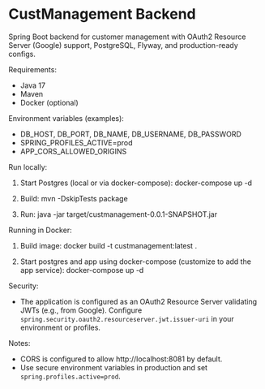 # CustManagement Backend

Spring Boot backend for customer management with OAuth2 Resource Server (Google) support, PostgreSQL, Flyway, and production-ready configs.

Requirements:
- Java 17
- Maven
- Docker (optional)

Environment variables (examples):

- DB_HOST, DB_PORT, DB_NAME, DB_USERNAME, DB_PASSWORD
- SPRING_PROFILES_ACTIVE=prod
- APP_CORS_ALLOWED_ORIGINS

Run locally:

1. Start Postgres (local or via docker-compose):
   docker-compose up -d

2. Build:
   mvn -DskipTests package

3. Run:
   java -jar target/custmanagement-0.0.1-SNAPSHOT.jar

Running in Docker:
1. Build image:
   docker build -t custmanagement:latest .

2. Start postgres and app using docker-compose (customize to add the app service):
   docker-compose up -d

Security:
- The application is configured as an OAuth2 Resource Server validating JWTs (e.g., from Google). Configure `spring.security.oauth2.resourceserver.jwt.issuer-uri` in your environment or profiles.

Notes:
- CORS is configured to allow http://localhost:8081 by default.
- Use secure environment variables in production and set `spring.profiles.active=prod`.

